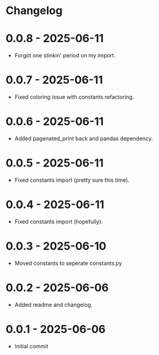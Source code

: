 # Changelog

# 0.0.8 - 2025-06-11
- Forgot one stinkin' period on my import.

# 0.0.7 - 2025-06-11
- Fixed coloring issue with constants refactoring.

# 0.0.6 - 2025-06-11
- Added pagenated_print back and pandas dependency.

# 0.0.5 - 2025-06-11
- Fixed constants import (pretty sure this time).

# 0.0.4 - 2025-06-11
- Fixed constants import (hopefully).

# 0.0.3 - 2025-06-10
- Moved constants to seperate constants.py

# 0.0.2 - 2025-06-06
- Added readme and changelog.

# 0.0.1 - 2025-06-06
- Initial commit